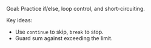 Goal: Practice if/else, loop control, and short-circuiting.

Key ideas:
- Use `continue` to skip, `break` to stop.
- Guard sum against exceeding the limit.



